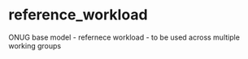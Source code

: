 # reference_workload
ONUG base model - refernece workload  - to be used across multiple working groups
